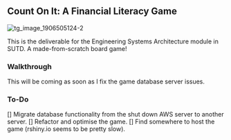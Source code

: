 ## Count On It: A Financial Literacy Game

![tg_image_1906505124-2](https://user-images.githubusercontent.com/55942045/144052132-2d038165-bca8-4ee0-a81b-37bbf5ce5a20.jpeg)

This is the deliverable for the Engineering Systems Architecture module in SUTD. A made-from-scratch board game!

### Walkthrough
This will be coming as soon as I fix the game database server issues.

### To-Do
[] Migrate database functionality from the shut down AWS server to another server.
[] Refactor and optimise the game.
[] Find somewhere to host the game (rshiny.io seems to be pretty slow).
